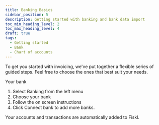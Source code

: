 ```yaml
---
title: Banking Basics
sidebar_position: 5
description: Getting started with banking and bank data import
toc_min_heading_level: 2
toc_max_heading_level: 4
draft: true
tags:
  - Getting started
  - Bank
  - Chart of accounts
---
```

To get you started with invoicing, we've put together a flexible series of guided steps. Feel free to choose the ones that best suit your needs.

Your bank

  1. Select Banking from the left menu
  2. Choose your bank
  3. Follow the on screen instructions
  4. Click Connect bank to add more banks.

Your accounts and transactions are automatically added to Fiskl.
